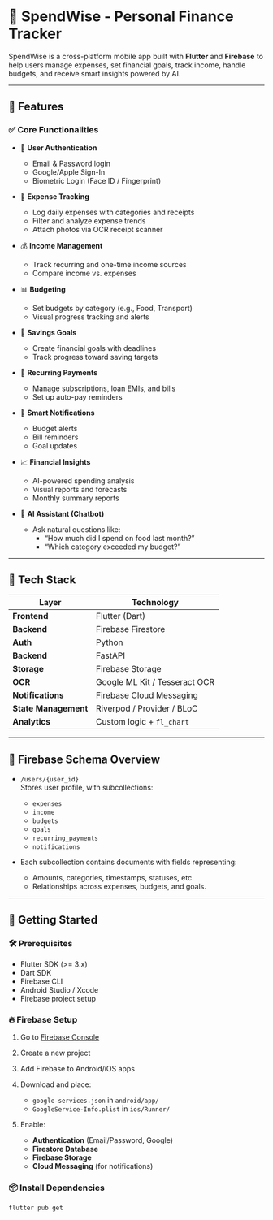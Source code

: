 # 💸 SpendWise - Personal Finance Tracker

SpendWise is a cross-platform mobile app built with **Flutter** and **Firebase** to help users manage expenses, set financial goals, track income, handle budgets, and receive smart insights powered by AI.

---

## 📱 Features

### ✅ Core Functionalities

- 🔐 **User Authentication**
  - Email & Password login
  - Google/Apple Sign-In
  - Biometric Login (Face ID / Fingerprint)

- 💸 **Expense Tracking**
  - Log daily expenses with categories and receipts
  - Filter and analyze expense trends
  - Attach photos via OCR receipt scanner

- 💰 **Income Management**
  - Track recurring and one-time income sources
  - Compare income vs. expenses

- 📊 **Budgeting**
  - Set budgets by category (e.g., Food, Transport)
  - Visual progress tracking and alerts

- 🎯 **Savings Goals**
  - Create financial goals with deadlines
  - Track progress toward saving targets

- 🔁 **Recurring Payments**
  - Manage subscriptions, loan EMIs, and bills
  - Set up auto-pay reminders

- 🔔 **Smart Notifications**
  - Budget alerts
  - Bill reminders
  - Goal updates

- 📈 **Financial Insights**
  - AI-powered spending analysis
  - Visual reports and forecasts
  - Monthly summary reports

- 💬 **AI Assistant (Chatbot)**
  - Ask natural questions like:
    - “How much did I spend on food last month?”
    - “Which category exceeded my budget?”

---

## 🔧 Tech Stack

| Layer         | Technology          |
|---------------|---------------------|
| **Frontend**  | Flutter (Dart)      |
| **Backend**   | Firebase Firestore  |
| **Auth**      | Python              |
| **Backend**   | FastAPI             |
| **Storage**   | Firebase Storage    |
| **OCR**       | Google ML Kit / Tesseract OCR |
| **Notifications** | Firebase Cloud Messaging |
| **State Management** | Riverpod / Provider / BLoC |
| **Analytics** | Custom logic + `fl_chart` |

---

## 🧱 Firebase Schema Overview

- `/users/{user_id}`  
  Stores user profile, with subcollections:
  - `expenses`
  - `income`
  - `budgets`
  - `goals`
  - `recurring_payments`
  - `notifications`

- Each subcollection contains documents with fields representing:
  - Amounts, categories, timestamps, statuses, etc.
  - Relationships across expenses, budgets, and goals.

---

## 🚀 Getting Started

### 🛠 Prerequisites

- Flutter SDK (>= 3.x)
- Dart SDK
- Firebase CLI
- Android Studio / Xcode
- Firebase project setup

### 🔥 Firebase Setup

1. Go to [Firebase Console](https://console.firebase.google.com/)
2. Create a new project
3. Add Firebase to Android/iOS apps
4. Download and place:
   - `google-services.json` in `android/app/`
   - `GoogleService-Info.plist` in `ios/Runner/`

5. Enable:
   - **Authentication** (Email/Password, Google)
   - **Firestore Database**
   - **Firebase Storage**
   - **Cloud Messaging** (for notifications)

### 📦 Install Dependencies

```bash
flutter pub get
